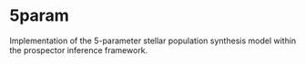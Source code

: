 # 5param
Implementation of the 5-parameter stellar population synthesis model within the prospector inference framework.
